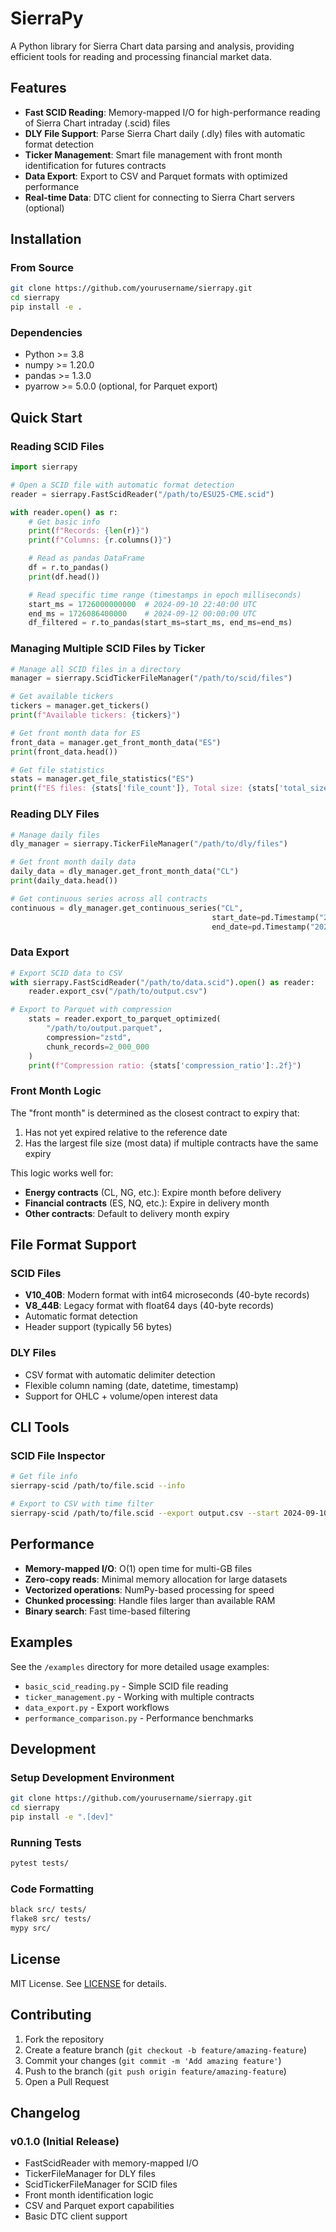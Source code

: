 # SierraPy

A Python library for Sierra Chart data parsing and analysis, providing efficient tools for reading and processing financial market data.

## Features

- **Fast SCID Reading**: Memory-mapped I/O for high-performance reading of Sierra Chart intraday (.scid) files
- **DLY File Support**: Parse Sierra Chart daily (.dly) files with automatic format detection
- **Ticker Management**: Smart file management with front month identification for futures contracts
- **Data Export**: Export to CSV and Parquet formats with optimized performance
- **Real-time Data**: DTC client for connecting to Sierra Chart servers (optional)

## Installation

### From Source

```bash
git clone https://github.com/yourusername/sierrapy.git
cd sierrapy
pip install -e .
```

### Dependencies

- Python >= 3.8
- numpy >= 1.20.0
- pandas >= 1.3.0
- pyarrow >= 5.0.0 (optional, for Parquet export)

## Quick Start

### Reading SCID Files

```python
import sierrapy

# Open a SCID file with automatic format detection
reader = sierrapy.FastScidReader("/path/to/ESU25-CME.scid")

with reader.open() as r:
    # Get basic info
    print(f"Records: {len(r)}")
    print(f"Columns: {r.columns()}")

    # Read as pandas DataFrame
    df = r.to_pandas()
    print(df.head())

    # Read specific time range (timestamps in epoch milliseconds)
    start_ms = 1726000000000  # 2024-09-10 22:40:00 UTC
    end_ms = 1726086400000    # 2024-09-12 00:00:00 UTC
    df_filtered = r.to_pandas(start_ms=start_ms, end_ms=end_ms)
```

### Managing Multiple SCID Files by Ticker

```python
# Manage all SCID files in a directory
manager = sierrapy.ScidTickerFileManager("/path/to/scid/files")

# Get available tickers
tickers = manager.get_tickers()
print(f"Available tickers: {tickers}")

# Get front month data for ES
front_data = manager.get_front_month_data("ES")
print(front_data.head())

# Get file statistics
stats = manager.get_file_statistics("ES")
print(f"ES files: {stats['file_count']}, Total size: {stats['total_size_mb']:.1f} MB")
```

### Reading DLY Files

```python
# Manage daily files
dly_manager = sierrapy.TickerFileManager("/path/to/dly/files")

# Get front month daily data
daily_data = dly_manager.get_front_month_data("CL")
print(daily_data.head())

# Get continuous series across all contracts
continuous = dly_manager.get_continuous_series("CL",
                                             start_date=pd.Timestamp("2024-01-01"),
                                             end_date=pd.Timestamp("2024-12-31"))
```

### Data Export

```python
# Export SCID data to CSV
with sierrapy.FastScidReader("/path/to/data.scid").open() as reader:
    reader.export_csv("/path/to/output.csv")

# Export to Parquet with compression
    stats = reader.export_to_parquet_optimized(
        "/path/to/output.parquet",
        compression="zstd",
        chunk_records=2_000_000
    )
    print(f"Compression ratio: {stats['compression_ratio']:.2f}")
```

### Front Month Logic

The "front month" is determined as the closest contract to expiry that:
1. Has not yet expired relative to the reference date
2. Has the largest file size (most data) if multiple contracts have the same expiry

This logic works well for:
- **Energy contracts** (CL, NG, etc.): Expire month before delivery
- **Financial contracts** (ES, NQ, etc.): Expire in delivery month
- **Other contracts**: Default to delivery month expiry

## File Format Support

### SCID Files
- **V10_40B**: Modern format with int64 microseconds (40-byte records)
- **V8_44B**: Legacy format with float64 days (40-byte records)
- Automatic format detection
- Header support (typically 56 bytes)

### DLY Files
- CSV format with automatic delimiter detection
- Flexible column naming (date, datetime, timestamp)
- Support for OHLC + volume/open interest data

## CLI Tools

### SCID File Inspector

```bash
# Get file info
sierrapy-scid /path/to/file.scid --info

# Export to CSV with time filter
sierrapy-scid /path/to/file.scid --export output.csv --start 2024-09-10T00:00:00Z --end 2024-09-11T00:00:00Z
```

## Performance

- **Memory-mapped I/O**: O(1) open time for multi-GB files
- **Zero-copy reads**: Minimal memory allocation for large datasets
- **Vectorized operations**: NumPy-based processing for speed
- **Chunked processing**: Handle files larger than available RAM
- **Binary search**: Fast time-based filtering

## Examples

See the `/examples` directory for more detailed usage examples:

- `basic_scid_reading.py` - Simple SCID file reading
- `ticker_management.py` - Working with multiple contracts
- `data_export.py` - Export workflows
- `performance_comparison.py` - Performance benchmarks

## Development

### Setup Development Environment

```bash
git clone https://github.com/yourusername/sierrapy.git
cd sierrapy
pip install -e ".[dev]"
```

### Running Tests

```bash
pytest tests/
```

### Code Formatting

```bash
black src/ tests/
flake8 src/ tests/
mypy src/
```

## License

MIT License. See [LICENSE](LICENSE) for details.

## Contributing

1. Fork the repository
2. Create a feature branch (`git checkout -b feature/amazing-feature`)
3. Commit your changes (`git commit -m 'Add amazing feature'`)
4. Push to the branch (`git push origin feature/amazing-feature`)
5. Open a Pull Request

## Changelog

### v0.1.0 (Initial Release)
- FastScidReader with memory-mapped I/O
- TickerFileManager for DLY files
- ScidTickerFileManager for SCID files
- Front month identification logic
- CSV and Parquet export capabilities
- Basic DTC client support